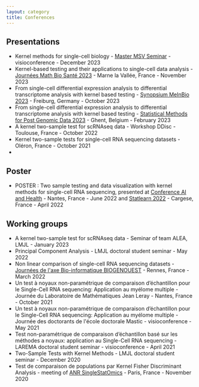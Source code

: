 ```yaml
---
layout: category
title: Conferences
---
```


## Presentations
- Kernel methods for single-cell biology - [Master MSV Seminar](https://sites.google.com/view/m2-msv/accueil) - visioconference - December 2023
- Kernel-based testing and their applications to single-cell data analysis - [Journées Math Bio Santé 2023](https://jmbs2023.sciencesconf.org/) - Marne la Vallée, France - November 2023
- From single-cell differential expression analysis to differential transcriptome analysis with kernel based testing - [Synopsium MeInBio 2023](https://www.meinbio.uni-freiburg.de/rtg2344-symposium-2023) - Freiburg, Germany - October 2023 
- From single-cell differential expression analysis to differential transcriptome analysis with kernel based testing - [Statistical Methods for Post Genomic Data 2023](https://smpgd2023.sciencesconf.org/) - Ghent, Belgium - February 2023
- A kernel two-sample test for scRNAseq data - Workshop DDisc - Toulouse, France - October 2022
- Kernel two-sample tests for single-cell RNA sequencing datasets - Oléron, France - October 2021
- 

## Poster 
- POSTER : Two sample testing and data visualization with kernel methods for single-cell RNA sequencing, 
presented at [Conference AI and Health](https://www.lebesgue.fr/fr/conf_IA_sante2022) - Nantes, France - June 2022 and [Statlearn 2022](https://statlearn.sciencesconf.org/resource/page/id/5) - Cargese, France - April 2022


## Working groups
- A kernel two-sample test for scRNAseq data - Seminar of team ALEA, LMJL - January 2023
- Principal Component Analysis - LMJL doctoral student seminar - May 2022
- Non linear comparison of single-cell RNA sequencing datasets - [Journées de l'axe Bio-informatique BIOGENOUEST](https://www.biogenouest.org/evenements/journee-de-laxe-bio-informatique/) - Rennes, France - March 2022
- Un test à noyaux non-paramétrique de comparaison d’échantillon pour le Single-Cell RNA sequencing: Application au myélome multiple - Journée du Laboratoire de Mathématiques Jean Leray - Nantes, France - October 2021
- Un test à noyaux non-paramétrique de comparaison d’échantillon pour le Single-Cell RNA sequencing: Application au myélome multiple - Journée des doctorants de l'école doctorale Mastic - visioconference - May 2021
- Test non-paramétrique de comparaison d’échantillon basé sur les méthodes a noyaux: application au Single-Cell RNA sequencing - LAREMA doctoral student seminar - visioconference - April 2021  
- Two-Sample Tests with Kernel Methods - LMJL doctoral student seminar - December 2020
- Test de comparaison de populations par Kernel Fisher Discriminant Analysis - meeting of [ANR SingleStatOmics](https://anr-singlestatomics.pages.math.cnrs.fr/) - Paris, France - November 2020


 
<!-- 
## Presentations
- <a href="{{ '/assets/pdf/presentations/presentation_kfda_testing.pdf' | prepend: site.baseurl | prepend: site.url }}">[pdf]</a> Kernel-Based Testing for Single-Cell Differential Analysis <br/>
- <a href="{{ '/assets/pdf/presentations/presentation_probabilistic_tSNE.pdf' | prepend: site.baseurl | prepend: site.url }}">[pdf]</a> A Graph-Coupling view of Dimension Reduction <br/>
- <a href="{{ '/assets/pdf/presentations/DMM17.pdf' | prepend: site.baseurl | prepend: site.url }}">[pdf]</a> Multivariate Statistics for Single Cell Data Analysis <br/>
- <a href="{{ '/assets/pdf/presentations/PRFR17.pdf' | prepend: site.baseurl | prepend: site.url }}">[pdf]</a> Continous Testing for Poisson Processes Intensities <br/>
- <a href="{{ '/assets/pdf/presentations/IPR16.pdf' | prepend: site.baseurl | prepend: site.url }}">[pdf]</a> Adaptive sparse Poisson functional regression for the analysis of NGS Data <br/>
- <a href="{{ '/assets/pdf/presentations/HDR-defense.pdf' | prepend: site.baseurl | prepend: site.url }}">[pdf]</a> A statistical tour of genomic data (HDR defense) <br/>
- <a href="{{ '/assets/pdf/presentations/GLL12.pdf' | prepend: site.baseurl | prepend: site.url }}">[pdf]</a> Wavelet-based clustering for mixed-effects functional models in high dimension.<br/>
- <a href="{{ '/assets/pdf/presentations/process-segmentation.pdf' | prepend: site.baseurl | prepend: site.url }}">[pdf]</a> A not so short introduction to process segmentation.<br/>
- <a href="{{ '/assets/pdf/presentations/cghseg.pdf' | prepend: site.baseurl | prepend: site.url }}">[pdf]</a> CGHSeg: Statistical assessment of chromosomal aberrations at the cohort level.<br/>
- <a href="{{ '/assets/pdf/presentations/mixedmod.pdf' | prepend: site.baseurl | prepend: site.url }}">[pdf]</a> Linear models for the joint analysis of multiple array-CGH profiles.<br/>
- <a href="{{ '/assets/pdf/presentations/online.pdf' | prepend: site.baseurl | prepend: site.url }}">[pdf]</a> Online Inference of Network Mixtures.<br/>
- <a href="{{ '/assets/pdf/presentations/netmotifs.pdf' | prepend: site.baseurl | prepend: site.url }}">[pdf]</a> Assessing the exceptionality of network motifs.<br/>
- <a href="{{ '/assets/pdf/presentations/mixnet.pdf' | prepend: site.baseurl | prepend: site.url }}">[pdf]</a> Uncovering structure in biological networks.<br/>
- <a href="{{ '/assets/pdf/presentations/franckdefense.pdf' | prepend: site.baseurl | prepend: site.url }}">[pdf]</a> A segmentation-clustering problem for the analysis of array CGH data.<br/>

## Invited conferences (from 2011)

- Graph-Based Embedding for Dimension Reduction, Measure-theoretic Approaches and Optimal Transportation in Statistics, Paris, Institut Henri Poincaré 2022.
- A Graph Coupling View of Dimension Reduction, Inverse Problems in Biology, Paris, Institut Henri Poincaré 2022.
- Continuous Testing for Poisson Process Intensities, Journées MAS, SMAI, Grenoble, France 2016
- Adaptive Lasso and group-Lasso for functional Poisson regression, 8th International Conference of the ERCIM WG on Computational and Methodological Statistics, Londres, December 2015
- Introduction to the statistical analysis of omics data in high dimension, LyonSysBio, Lyon, November 2015
- G4 motifs are necessary but not sufficient for replication initiation in vertebrates, A.-L.Valton, F. Picard, P. Alberti, C. Saintomé, J.-F. Riou, and M.-N. Prioleau (speaker), G4 motifs are necessary but not sufficient for replication initiation in vertebrates, Eukaryotic DNA replication and Genome maintenance, Cold Spring Harbor, September 2015
- Adaptive Generalized Fused-Lasso: Asymptotic Properties and Applications, 59th World Statistics Congres, Hong-Kong, August, 2013.
- Fast and parallel Algorithm for Population-Based Segmentation of Copy-Number Profiles, CIBB 2013, Tenth International Meeting on Computational Intelligence, Methods for Bioinformatics and Biostatistics, Nice, France, June 2013.
- Curve Clustering and Functional Mixed Models. Modeling, variable selection and application to Genomics, Journées de Statistique Fonctionnelle et Opérationnelle, Montpellier, France, Juin 2012
- Wavelet-based clustering for mixed-effects functional models, (speaker: M. Giacofci), 1st Conference of the International Society for NonParametric Statistics, Chalkidiki, Greece, Juin 2012
- Using scan statistics for peak detection in NGS data, 3rd Bioinformatics Workshop Canceropôles CLARA-PACA, Lyon, September 2011
- Modèles de détection de ruptures et applications avec le logiciel R, Journée Palettes R INED-SFdS-MNHN, Paris, April 2011

## Conferences with Proceedings (from 2011)

- Durif, G. Modolo, L. Mold, J.E. Lambert-Lacroix, S. and Picard, F., Probabilistic Count Matrix Factorization for Single Cell Expression Data Analysis, RECOMB, Paris, France, 2018
- Durif, G. Modolo, L. Mold, J.E. Lambert-Lacroix, S. and Picard, F., Sparse  Gamma/Poisson  PCA  to  unravel  the  genomic  diversity  of  single-cell expression data, Statistical Challenges in Single-Cell Biology, Ascona, Switzerland, 2017
- Rigaill, R. Miele, V., Picard, F., Fast and parallel Algorithm for Population-Based Segmentation of Copy-Number Profiles, CIBB 2013, Tenth International Meeting on Computational Intelligence, Methods for Bioinformatics and Biostatistics, Nice, France, June 2013.
- Spatio-temporal characterization of the replication program along the whole human genome, Cadoret, J.C Picard, F., Audit, B. Arneodo, A. Duret, L. Prioleau, M.N., Cold Spring Harbor Laboratory Meetings, New York, 2011
- Wavelet-based clustering for mixed-effects functional models, Giacofci, M. Lambert-Lacroix, S. Marot, G. Picard, F. Journées de Statistique SFDS, Tunis, 2011
- Wavelet-based clustering for mixed-effects functional models, Giacofci, M. Lambert-Lacroix, S. Marot, G. Picard, F., International Biometric Society Channel Network, Bordeaux, 2011 -->
